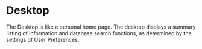 # Desktop

The Desktop is like a personal home page. The desktop displays a summary listing of information and database search functions, as determined by the settings of User Preferences.
